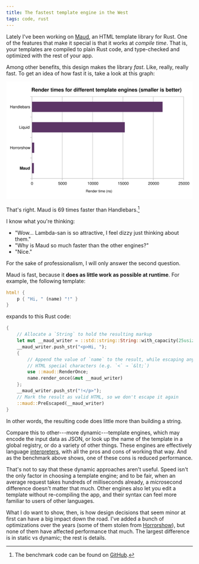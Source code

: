 ```yaml
---
title: The fastest template engine in the West
tags: code, rust
---
```


Lately I've been working on [Maud], an HTML template library for Rust. One of the features that make it special is that it works at *compile time*. That is, your templates are compiled to plain Rust code, and type-checked and optimized with the rest of your app.

Among other benefits, this design makes the library *fast*. Like, really, really fast. To get an idea of how fast it is, take a look at this graph:

[![Graph of render times for different template engines](/images/2016/maud-is-fast.svg)](/images/2016/maud-is-fast.svg)

That's right. Maud is 69 times faster than Handlebars.[^1]

[^1]: The benchmark code can be found on [GitHub](https://github.com/lambda-fairy/maud/tree/1bdf6ea06adf4e62cf3b4fe65d1cd086db7ed190/benchmarks).

I know what you're thinking:

- "Wow... Lambda-san is so attractive, I feel dizzy just thinking about them."
- "Why is Maud so much faster than the other engines?"
- "Nice."

For the sake of professionalism, I will only answer the second question.

[Maud]: https://github.com/lambda-fairy/maud

Maud is fast, because it **does as little work as possible at runtime**. For example, the following template:

```rust
html! {
    p { "Hi, " (name) "!" }
}
```

expands to this Rust code:

```rust
{
    // Allocate a `String` to hold the resulting markup
    let mut __maud_writer = ::std::string::String::with_capacity(25usize);
    __maud_writer.push_str("<p>Hi, ");
    {
        // Append the value of `name` to the result, while escaping any
        // HTML special characters (e.g. `<` → `&lt;`)
        use ::maud::RenderOnce;
        name.render_once(&mut __maud_writer)
    };
    __maud_writer.push_str("!</p>");
    // Mark the result as valid HTML, so we don't escape it again
    ::maud::PreEscaped(__maud_writer)
}
```

In other words, the resulting code does little more than building a string.

Compare this to other---more dynamic---template engines, which may encode the input data as JSON, or look up the name of the template in a global registry, or do a variety of other things. These engines are effectively language [interpreters], with all the pros and cons of working that way. And as the benchmark above shows, one of these cons is reduced performance.

[interpreters]: https://en.wikipedia.org/wiki/Interpreter_(computing)

That's not to say that these dynamic approaches aren't useful. Speed isn't the only factor in choosing a template engine; and to be fair, when an average request takes hundreds of milliseconds already, a *micro*second difference doesn't matter that much. Other engines also let you edit a template without re-compiling the app, and their syntax can feel more familiar to users of other languages.

What I do want to show, then, is how design decisions that seem minor at first can have a big impact down the road. I've added a bunch of optimizations over the years (some of them stolen from [Horrorshow]), but none of them have affected performance that much. The largest difference is in static vs dynamic; the rest is details.

[Horrorshow]: https://github.com/Stebalien/horrorshow-rs
